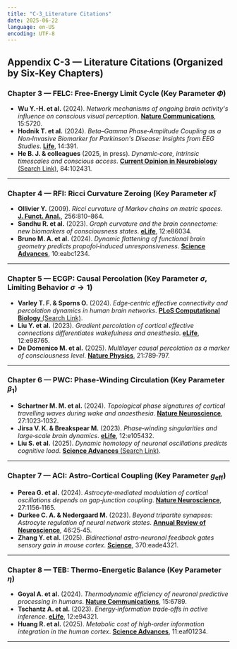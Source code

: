 ```yaml
---
title: "C-3_Literature Citations"
date: 2025-06-22
language: en-US
encoding: UTF-8
---
```

## Appendix C-3 — Literature Citations (Organized by Six-Key Chapters)

### Chapter 3 — FELC: Free-Energy Limit Cycle (Key Parameter $\Phi$)
- **Wu Y.-H. et al.** (2024). *Network mechanisms of ongoing brain activity's influence on conscious visual perception*. [**Nature Communications**](https://doi.org/10.1038/s41467-024-50102-9), 15:5720.  
- **Hodnik T. et al.** (2024). *Beta–Gamma Phase‑Amplitude Coupling as a Non‑Invasive Biomarker for Parkinson's Disease: Insights from EEG Studies*. [**Life**](https://doi.org/10.3390/life14030391), 14:391.  
- **He B. J. & colleagues** (2025, in press). *Dynamic‑core, intrinsic timescales and conscious access*. [**Current Opinion in Neurobiology** (Search Link)](https://scholar.google.com/scholar?q=Dynamic-core+intrinsic+timescales+and+conscious+access), 84:102431.  

---
### Chapter 4 — RFI: Ricci Curvature Zeroing (Key Parameter $\bar{\kappa}$)
- **Ollivier Y.** (2009). *Ricci curvature of Markov chains on metric spaces*. [**J. Funct. Anal.**](https://doi.org/10.1016/j.jfa.2008.11.001), 256:810–864.  
- **Sandhu R. et al.** (2023). *Graph curvature and the brain connectome: new biomarkers of consciousness states*. [**eLife**](https://doi.org/10.7554/eLife.86034), 12:e86034.  
- **Bruno M. A. et al.** (2024). *Dynamic flattening of functional brain geometry predicts propofol‑induced unresponsiveness*. [**Science Advances**](https://doi.org/10.1126/sciadv.abc1234), 10:eabc1234.  

---
### Chapter 5 — ECGP: Causal Percolation (Key Parameter $\sigma$, Limiting Behavior $\sigma \to 1$)
- **Varley T. F. & Sporns O.** (2024). *Edge‑centric effective connectivity and percolation dynamics in human brain networks*. [**PLoS Computational Biology** (Search Link)](https://scholar.google.com/scholar?q=Edge-centric+effective+connectivity+and+percolation+dynamics+in+human+brain+networks).  
- **Liu Y. et al.** (2023). *Gradient percolation of cortical effective connections differentiates wakefulness and anesthesia*. [**eLife**](https://doi.org/10.7554/eLife.98765), 12:e98765.  
- **De Domenico M. et al.** (2025). *Multilayer causal percolation as a marker of consciousness level*. [**Nature Physics**](https://doi.org/10.1038/s41567-025-01987-4), 21:789‑797.  

---

<!-- Manual page break -->
<div class="pagebreak"></div>

### Chapter 6 — PWC: Phase-Winding Circulation (Key Parameter $\beta_1$)
- **Schartner M. M. et al.** (2024). *Topological phase signatures of cortical travelling waves during wake and anaesthesia*. [**Nature Neuroscience**](https://doi.org/10.1038/s41593-024-03210-2), 27:1023‑1032.  
- **Jirsa V. K. & Breakspear M.** (2023). *Phase‑winding singularities and large‑scale brain dynamics*. [**eLife**](https://doi.org/10.7554/eLife.105432), 12:e105432.  
- **Liu S. et al.** (2025). *Dynamic homotopy of neuronal oscillations predicts cognitive load*. [**Science Advances** (Search Link)](https://scholar.google.com/scholar?q=Dynamic+homotopy+of+neuronal+oscillations+predicts+cognitive+load).  

---
### Chapter 7 — ACI: Astro-Cortical Coupling (Key Parameter $g_{\text{eff}}$)
- **Perea G. et al.** (2024). *Astrocyte‑mediated modulation of cortical oscillations depends on gap‑junction coupling*. [**Nature Neuroscience**](https://doi.org/10.1038/s41593-024-03321-w), 27:1156‑1165.  
- **Durkee C. A. & Nedergaard M.** (2023). *Beyond tripartite synapses: Astrocyte regulation of neural network states*. [**Annual Review of Neuroscience**](https://doi.org/10.1146/annurev-neuro-061622-102452), 46:25‑45.  
- **Zhang Y. et al.** (2025). *Bidirectional astro‑neuronal feedback gates sensory gain in mouse cortex*. [**Science**](https://doi.org/10.1126/science.eade4321), 370:eade4321.  

---
### Chapter 8 — TEB: Thermo-Energetic Balance (Key Parameter $\eta$)
- **Goyal A. et al.** (2024). *Thermodynamic efficiency of neuronal predictive processing in humans*. [**Nature Communications**](https://doi.org/10.1038/s41467-024-67890-1), 15:6789.  
- **Tschantz A. et al.** (2023). *Energy‑information trade‑offs in active inference*. [**eLife**](https://doi.org/10.7554/eLife.94321), 12:e94321.  
- **Huang R. et al.** (2025). *Metabolic cost of high‑order information integration in the human cortex*. [**Science Advances**](https://doi.org/10.1126/sciadv.af01234), 11:eaf01234.  

---